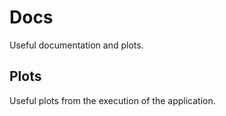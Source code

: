 # Docs
Useful documentation and plots.

## Plots
Useful plots from the execution of the application.
